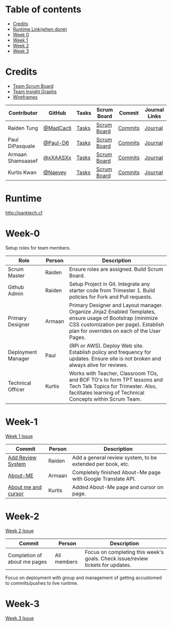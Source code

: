 Table of contents
=================

<!--ts-->
* [Credits](#credits)
* [Runtime Link(when done)](#runtime)
* [Week 0](#Week-0)
* [Week 1](#Week-1)
* [Week 2](#Week-2)
* [Week 3](#Week-3)
<!--te-->

Credits
=======

- [Team Scrum Board](https://github.com/MadCacti/PARK-tech/projects/1)
- [Team Insight Graphs](https://github.com/MadCacti/PARK-tech/graphs/contributors)
- [Wireframes](https://docs.google.com/drawings/d/1OV0p5qkYN8DUJbTokGIoY2DRRK7IAyzUHJqnoovWu80/edit)



Contributor | GitHub | Tasks | Scrum Board | Commit | Journal Links
----------- | ----------- | ------------- | ------------- | ------------- | -------------
Raiden Tung | [@MadCacti](https://github.com/MadCacti) | [Tasks](https://github.com/MadCacti/PARK-tech/issues) | [Scrum Board](https://github.com/MadCacti/PARK-tech/projects/1)  | [Commits](https://github.com/MadCacti/PARK-tech/commits/main?author=MadCacti) | [Journal](https://docs.google.com/document/d/10IgexoJxVsm1w9mi2x22ORh4LrgRvdUqF__PXGfAcns/edit?usp=sharing)
Paul DiPasquale | [@Paul-D6](https://github.com/Paul-D6) | [Tasks](https://github.com/MadCacti/PARK-tech/issues) | [Scrum Board](https://github.com/MadCacti/PARK-tech/projects/1) | [Commits](https://github.com/MadCacti/PARK-tech/commits/main?author=Paul-D6) | [Journal](https://docs.google.com/document/d/1oFeL4nMMEJ1XYFTJkGe01dahlJuVwP_HnVrcs5Kghuw/edit?usp=sharing)
Armaan Shamsaasef | [@xXAASXx](https://github.com/xXAASXx) | [Tasks](https://github.com/MadCacti/PARK-tech/issues) | [Scrum Board](https://github.com/MadCacti/PARK-tech/projects/1) | [Commits](https://github.com/MadCacti/PARK-tech/commits/main?author=xXAASXx) | [Journal](https://docs.google.com/document/d/1uwR9Io43AmdcRlqFsQuOqaYmvGZwka5Y0TY4xL6RFfc/edit)
Kurtis Kwan | [@Naevey](https://github.com/Naevey) | [Tasks](https://github.com/MadCacti/PARK-tech/issues) | [Scrum Board](https://github.com/MadCacti/PARK-tech/projects/1) | [Commits](https://github.com/MadCacti/PARK-tech/commits/main?author=Naevey) | [Journal](https://docs.google.com/document/d/10IgexoJxVsm1w9mi2x22ORh4LrgRvdUqF__PXGfAcns/edit?usp=sharing)


Runtime
=================
http://parktech.cf


Week-0
===============
Setup roles for team members.

Role | Person | Description 
 ------- | ----- | ----------- |
Scrum Master | Raiden |  Ensure roles are assigned.  Build Scrum Board. 
Github Admin | Raiden | Setup Project in Git.  Integrate any starter code from Trimester 1.  Build policies for Fork and Pull requests.
Primary Designer | Armaan | Primary Designer and Layout manager.  Organize Jinja2 Enabled Templates, ensure usage of Bootstrap (minimize CSS customization per page).  Establish plan for overrides on each of the User Pages.
Deployment Manager | Paul | (RPi or AWS).  Deploy Web site.  Establish policy and frequency for updates.  Ensure site is not broken and always alive for reviews.
Technical Officer | Kurtis | Works with Teacher, Classroom TOs, and BOF TO's to form TPT lessons and Tech Talk Topics for Trimester.  Also, facilitates learning of Technical Concepts within Scrum Team.

Week-1
===============
[Week 1 Issue](https://github.com/MadCacti/PARK-tech/issues/9)

Commit | Person | Description
------ | ------ | -----------
[Add Review System](https://github.com/MadCacti/PARK-tech/commit/2e4c9ea58a74915323abcd4c7f8379af4b6e0dda) | Raiden | Add a general review system, to be extended per book, etc.
[About-ME](https://github.com/MadCacti/PARK-tech/commits/main?author=xXAASXx)| Armaan | Completely finished About-Me page with Google Translate API.
[About me and cursor](https://github.com/MadCacti/PARK-tech/commit/f082fccef4183c1a661573bb0f7cac13ac058dc1) | Kurtis | Added About-Me page and cursor on page.

Week-2
===============
[Week 2 Issue](https://github.com/MadCacti/PARK-tech/issues/11)

Commit | Person | Description
------ | ------ | -----------
Completion of about me pages | All members | Focus on completing this week's goals. Check issue/review tickets for updates.

Focus on deployment with group and management of getting accustomed to commits/pushes to live runtime.

Week-3
===============
[Week 3 Issue](https://github.com/MadCacti/PARK-tech/issues/12)

